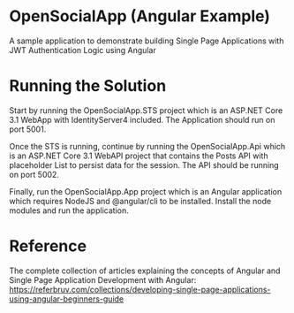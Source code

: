 # OpenSocialApp (Angular Example)

A sample application to demonstrate building Single Page Applications with JWT Authentication Logic using Angular

# Running the Solution

Start by running the OpenSocialApp.STS project which is an ASP.NET Core 3.1 WebApp with IdentityServer4 included. The Application should run on port 5001.

Once the STS is running, continue by running the OpenSocialApp.Api which is an ASP.NET Core 3.1 WebAPI project that contains the Posts API with placeholder List to persist data for the session. The API should be running on port 5002.

Finally, run the OpenSocialApp.App project which is an Angular application which requires NodeJS and @angular/cli to be installed. Install the node modules and run the application.

# Reference

The complete collection of articles explaining the concepts of Angular and Single Page Application Development with Angular:
https://referbruv.com/collections/developing-single-page-applications-using-angular-beginners-guide
